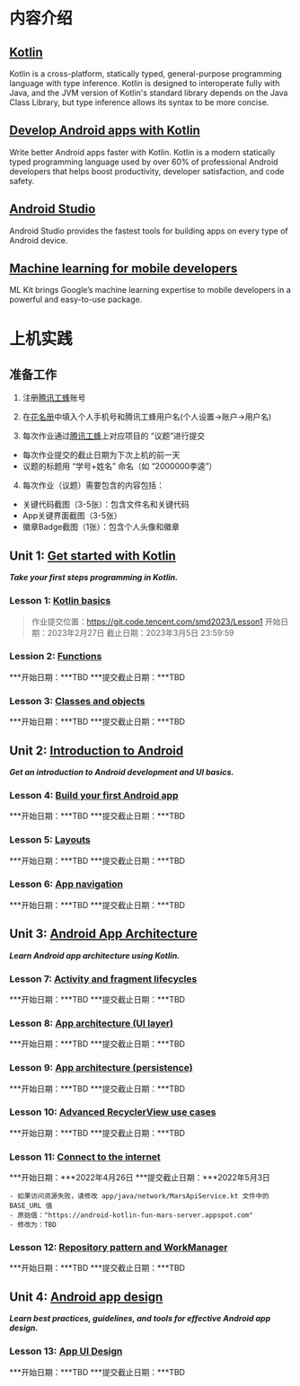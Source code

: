 # 内容介绍

## [Kotlin](https://kotlinlang.org/)

Kotlin is a cross-platform, statically typed, general-purpose programming language with type inference. Kotlin is designed to interoperate fully with Java, and the JVM version of Kotlin's standard library depends on the Java Class Library, but type inference allows its syntax to be more concise.

## [Develop Android apps with Kotlin](https://developer.android.com/kotlin) 

Write better Android apps faster with Kotlin. Kotlin is a modern statically typed programming language used by over 60% of professional Android developers that helps boost productivity, developer satisfaction, and code safety.

## [Android Studio](https://developer.android.com/studio) 

Android Studio provides the fastest tools for building apps on every type of Android device.

## [Machine learning for mobile developers](https://developers.google.com/ml-kit) 

ML Kit brings Google’s machine learning expertise to mobile developers in a powerful and easy-to-use package. 


# 上机实践
## 准备工作
1. 注册[腾讯工蜂](https://code.tencent.com/)账号

2. 在[花名册](https://docs.qq.com/sheet/DYkhuUXp6eE1neURh?tab=BB08J2)中填入个人手机号和腾讯工蜂用户名(个人设置->账户->用户名)

3. 每次作业通过[腾讯工蜂](https://code.tencent.com/)上对应项目的 “议题”进行提交
- 每次作业提交的截止日期为下次上机的前一天
- 议题的标题用 “学号+姓名” 命名（如 “2000000李逵”）

4. 每次作业（议题）需要包含的内容包括：
- 关键代码截图（3-5张）：包含文件名和关键代码
- App关键界面截图（3-5张）
- 徽章Badge截图（1张）：包含个人头像和徽章


## Unit 1: [Get started with Kotlin](https://developer.android.com/courses/android-development-with-kotlin/unit-1)
***Take your first steps programming in Kotlin.***

### Lesson 1: [Kotlin basics](https://developer.android.com/courses/pathways/android-development-with-kotlin-1) 
> 作业提交位置：https://git.code.tencent.com/smd2023/Lesson1
> 开始日期：2023年2月27日
> 截止日期：2023年3月5日 23:59:59

### Lession 2: [Functions](https://developer.android.com/courses/pathways/android-development-with-kotlin-2)
***开始日期：***TBD
***提交截止日期：***TBD

### Lesson 3: [Classes and objects](https://developer.android.com/courses/pathways/android-development-with-kotlin-3)
***开始日期：***TBD
***提交截止日期：***TBD

## Unit 2: [Introduction to Android](https://developer.android.com/courses/android-development-with-kotlin/unit-2)
***Get an introduction to Android development and UI basics.***

### Lesson 4: [Build your first Android app](https://developer.android.com/courses/pathways/android-development-with-kotlin-4)
***开始日期：***TBD
***提交截止日期：***TBD

### Lesson 5: [Layouts](https://developer.android.com/courses/pathways/android-development-with-kotlin-5)
***开始日期：***TBD
***提交截止日期：***TBD

### Lesson 6: [App navigation](https://developer.android.com/courses/pathways/android-development-with-kotlin-6)
***开始日期：***TBD
***提交截止日期：***TBD

## Unit 3: [Android App Architecture](https://developer.android.com/courses/android-development-with-kotlin/unit-3)
***Learn Android app architecture using Kotlin.***

### Lesson 7: [Activity and fragment lifecycles](https://developer.android.com/courses/pathways/android-development-with-kotlin-7)
***开始日期：***TBD
***提交截止日期：***TBD

### Lesson 8: [App architecture (UI layer)](https://developer.android.com/courses/pathways/android-development-with-kotlin-8)
***开始日期：***TBD
***提交截止日期：***TBD

### Lesson 9: [App architecture (persistence)](https://developer.android.com/courses/pathways/android-development-with-kotlin-9)
***开始日期：***TBD
***提交截止日期：***TBD

### Lesson 10: [Advanced RecyclerView use cases](https://developer.android.com/courses/pathways/android-development-with-kotlin-10)
***开始日期：***TBD
***提交截止日期：***TBD

### Lesson 11: [Connect to the internet](https://developer.android.com/courses/pathways/android-development-with-kotlin-11)
***开始日期：***2022年4月26日
***提交截止日期：***2022年5月3日

    - 如果访问资源失败，请修改 app/java/network/MarsApiService.kt 文件中的 BASE_URL 值
    - 原始值："https://android-kotlin-fun-mars-server.appspot.com"
    - 修改为：TBD

### Lesson 12: [Repository pattern and WorkManager](https://developer.android.com/courses/pathways/android-development-with-kotlin-12)
***开始日期：***TBD
***提交截止日期：***TBD

## Unit 4: [Android app design](https://developer.android.com/courses/android-development-with-kotlin/unit-4)
***Learn best practices, guidelines, and tools for effective Android app design.***

### Lesson 13: [App UI Design](https://developer.android.com/courses/pathways/android-development-with-kotlin-13) 
***开始日期：***TBD
***提交截止日期：***TBD
